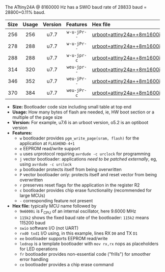 The ATtiny24A @ 8160000 Hz has a SWIO baud rate of 28833 baud = 28800+0.11% baud.

|Size|Usage|Version|Features|Hex file|
|:-:|:-:|:-:|:-:|:--|
|256|256|u7.7|`w-u-jPr--`|[urboot+attiny24a++8m1600i+++28k8_swio_rxb0_txb1_lednop.hex](https://raw.githubusercontent.com/stefanrueger/urboot.hex/main/mcus/attiny24a/internal_oscillator/fint++8m1600_Hz/br+++28k8_bps/urboot+attiny24a++8m1600i+++28k8_swio_rxb0_txb1_lednop.hex)|
|278|288|u7.7|`w-u-jPr--`|[urboot+attiny24a++8m1600i+++28k8_swio_rxb0_txb1_lednop_fr.hex](https://raw.githubusercontent.com/stefanrueger/urboot.hex/main/mcus/attiny24a/internal_oscillator/fint++8m1600_Hz/br+++28k8_bps/urboot+attiny24a++8m1600i+++28k8_swio_rxb0_txb1_lednop_fr.hex)|
|288|288|u7.7|`w-u-jpr-c`|[urboot+attiny24a++8m1600i+++28k8_swio_rxb0_txb1_lednop_fr_ce.hex](https://raw.githubusercontent.com/stefanrueger/urboot.hex/main/mcus/attiny24a/internal_oscillator/fint++8m1600_Hz/br+++28k8_bps/urboot+attiny24a++8m1600i+++28k8_swio_rxb0_txb1_lednop_fr_ce.hex)|
|314|320|u7.7|`weu-jpr--`|[urboot+attiny24a++8m1600i+++28k8_swio_rxb0_txb1_ee_lednop.hex](https://raw.githubusercontent.com/stefanrueger/urboot.hex/main/mcus/attiny24a/internal_oscillator/fint++8m1600_Hz/br+++28k8_bps/urboot+attiny24a++8m1600i+++28k8_swio_rxb0_txb1_ee_lednop.hex)|
|346|352|u7.7|`weu-jPr--`|[urboot+attiny24a++8m1600i+++28k8_swio_rxb0_txb1_ee_lednop_fr.hex](https://raw.githubusercontent.com/stefanrueger/urboot.hex/main/mcus/attiny24a/internal_oscillator/fint++8m1600_Hz/br+++28k8_bps/urboot+attiny24a++8m1600i+++28k8_swio_rxb0_txb1_ee_lednop_fr.hex)|
|370|384|u7.7|`weu-jPr-c`|[urboot+attiny24a++8m1600i+++28k8_swio_rxb0_txb1_ee_lednop_fr_ce.hex](https://raw.githubusercontent.com/stefanrueger/urboot.hex/main/mcus/attiny24a/internal_oscillator/fint++8m1600_Hz/br+++28k8_bps/urboot+attiny24a++8m1600i+++28k8_swio_rxb0_txb1_ee_lednop_fr_ce.hex)|

- **Size:** Bootloader code size including small table at top end
- **Usage:** How many bytes of flash are needed, ie, HW boot section or a multiple of the page size
- **Version:** For example, u7.6 is an urboot version, o5.2 is an optiboot version
- **Features:**
  + `w` bootloader provides `pgm_write_page(sram, flash)` for the application at `FLASHEND-4+1`
  + `e` EEPROM read/write support
  + `u` uses urprotocol requiring `avrdude -c urclock` for programming
  + `j` vector bootloader: applications *need to be patched externally*, eg, using `avrdude -c urclock`
  + `p` bootloader protects itself from being overwritten
  + `P` vector bootloader only: protects itself and reset vector from being overwritten
  + `r` preserves reset flags for the application in the register R2
  + `c` bootloader provides chip erase functionality (recommended for large MCUs)
  + `-` corresponding feature not present
- **Hex file:** typically MCU name followed by
  + `9m6000i` is F<sub>CPU</sub> of an internal oscillator, here 9.6000 MHz
  + `115k2` shows the fixed baud rate of the bootloader: `115k2` means 115200 baud
  + `swio` software I/O (not UART)
  + `rxd0 txd1` I/O using, in this example, lines RX `D0` and TX `D1`
  + `ee` bootloader supports EEPROM read/write
  + `lednop` is a template bootloader with `mov rx,rx` nops as placeholders for LED operations
  + `fr` bootloader provides non-essential code ("frills") for smoother error handling
  + `ce` bootloader provides a chip erase command

